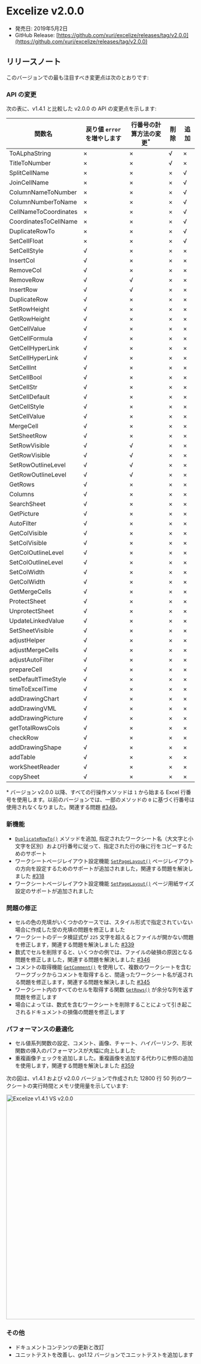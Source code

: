 # Excelize v2.0.0

* 発売日: 2019年5月2日
* GitHub Release: [https://github.com/xuri/excelize/releases/tag/v2.0.0](https://github.com/xuri/excelize/releases/tag/v2.0.0)

## リリースノート

このバージョンでの最も注目すべき変更点は次のとおりです:

### API の変更

次の表に、v1.4.1 と比較した v2.0.0 の API の変更点を示します:

|関数名|戻り値 `error` を増やします|行番号の計算方法の変更<sup>\*</sup>|削除|追加|
|---|---|---|---|---|
|ToALphaString|&times;|&times;|&radic;|&times;|
|TitleToNumber|&times;|&times;|&radic;|&times;|
|SplitCellName|&times;|&times;|&times;|&radic;|
|JoinCellName|&times;|&times;|&times;|&radic;|
|ColumnNameToNumber|&times;|&times;|&times;|&radic;|
|ColumnNumberToName|&times;|&times;|&times;|&radic;|
|CellNameToCoordinates|&times;|&times;|&times;|&radic;|
|CoordinatesToCellName|&times;|&times;|&times;|&radic;|
|DuplicateRowTo|&times;|&times;|&times;|&radic;|
|SetCellFloat|&times;|&times;|&times;|&radic;|
|SetCellStyle|&radic;|&times;|&times;|&times;|
|InsertCol|&radic;|&times;|&times;|&times;|
|RemoveCol|&radic;|&times;|&times;|&times;|
|RemoveRow|&radic;|&radic;|&times;|&times;|
|InsertRow|&radic;|&radic;|&times;|&times;|
|DuplicateRow|&radic;|&times;|&times;|&times;|
|SetRowHeight|&radic;|&times;|&times;|&times;|
|GetRowHeight|&radic;|&times;|&times;|&times;|
|GetCellValue|&radic;|&times;|&times;|&times;|
|GetCellFormula|&radic;|&times;|&times;|&times;|
|GetCellHyperLink|&radic;|&times;|&times;|&times;|
|SetCellHyperLink|&radic;|&times;|&times;|&times;|
|SetCellInt|&radic;|&times;|&times;|&times;|
|SetCellBool|&radic;|&times;|&times;|&times;|
|SetCellStr|&radic;|&times;|&times;|&times;|
|SetCellDefault|&radic;|&times;|&times;|&times;|
|GetCellStyle|&radic;|&times;|&times;|&times;|
|SetCellValue|&radic;|&times;|&times;|&times;|
|MergeCell|&radic;|&times;|&times;|&times;|
|SetSheetRow|&radic;|&times;|&times;|&times;|
|SetRowVisible|&radic;|&radic;|&times;|&times;|
|GetRowVisible|&radic;|&radic;|&times;|&times;|
|SetRowOutlineLevel|&radic;|&radic;|&times;|&times;|
|GetRowOutlineLevel|&radic;|&radic;|&times;|&times;|
|GetRows|&radic;|&times;|&times;|&times;|
|Columns|&radic;|&times;|&times;|&times;|
|SearchSheet|&radic;|&times;|&times;|&times;|
|GetPicture|&radic;|&times;|&times;|&times;|
|AutoFilter|&radic;|&times;|&times;|&times;|
|GetColVisible|&radic;|&times;|&times;|&times;|
|SetColVisible|&radic;|&times;|&times;|&times;|
|GetColOutlineLevel|&radic;|&times;|&times;|&times;|
|SetColOutlineLevel|&radic;|&times;|&times;|&times;|
|SetColWidth|&radic;|&times;|&times;|&times;|
|GetColWidth|&radic;|&times;|&times;|&times;|
|GetMergeCells|&radic;|&times;|&times;|&times;|
|ProtectSheet|&radic;|&times;|&times;|&times;|
|UnprotectSheet|&radic;|&times;|&times;|&times;|
|UpdateLinkedValue|&radic;|&times;|&times;|&times;|
|SetSheetVisible|&radic;|&times;|&times;|&times;|
|adjustHelper|&radic;|&times;|&times;|&times;|
|adjustMergeCells|&radic;|&times;|&times;|&times;|
|adjustAutoFilter|&radic;|&times;|&times;|&times;|
|prepareCell|&radic;|&times;|&times;|&times;|
|setDefaultTimeStyle|&radic;|&times;|&times;|&times;|
|timeToExcelTime|&radic;|&times;|&times;|&times;|
|addDrawingChart|&radic;|&times;|&times;|&times;|
|addDrawingVML|&radic;|&times;|&times;|&times;|
|addDrawingPicture|&radic;|&times;|&times;|&times;|
|getTotalRowsCols|&radic;|&times;|&times;|&times;|
|checkRow|&radic;|&times;|&times;|&times;|
|addDrawingShape|&radic;|&times;|&times;|&times;|
|addTable|&radic;|&times;|&times;|&times;|
|workSheetReader|&radic;|&times;|&times;|&times;|
|copySheet|&radic;|&times;|&times;|&times;|

\* バージョン v2.0.0 以降、すべての行操作メソッドは `1` から始まる Excel 行番号を使用します。以前のバージョンでは、一部のメソッドの `0` に基づく行番号は使用されなくなりました。関連する問題 [#349](https://github.com/xuri/excelize/issues/349)。

### 新機能

* [`DuplicateRowTo()`](https://pkg.go.dev/github.com/360EntSecGroup-Skylar/excelize/v2@v2.0.0#File.WriteTo) メソッドを追加, 指定されたワークシート名（大文字と小文字を区別）および行番号に従って、指定された行の後に行をコピーするためのサポート
* ワークシートページレイアウト設定機能 [`SetPageLayout()`](https://pkg.go.dev/github.com/360EntSecGroup-Skylar/excelize/v2@v2.0.0#File.SetPageLayout) ページレイアウトの方向を設定するためのサポートが追加されました，関連する問題を解決しました [#318](https://github.com/xuri/excelize/issues/318)
* ワークシートページレイアウト設定機能 [`SetPageLayout()`](https://pkg.go.dev/github.com/360EntSecGroup-Skylar/excelize/v2@v2.0.0#File.SetPageLayout) ページ用紙サイズ設定のサポートが追加されました

### 問題の修正

* セルの色の充填がいくつかのケースでは、スタイル形式で指定されていない場合に作成した空の充填の問題を修正しました
* ワークシートのデータ検証式が `225` 文字を超えるとファイルが開かない問題を修正します，関連する問題を解決しました [#339](https://github.com/xuri/excelize/issues/339)
* 数式でセルを削除すると、いくつかの例では、ファイルの破損の原因となる問題を修正しました，関連する問題を解決しました [#346](https://github.com/xuri/excelize/issues/346)
* コメントの取得機能 [`GetComment()`](https://pkg.go.dev/github.com/360EntSecGroup-Skylar/excelize/v2@v2.0.0#File.GetComment) を使用して、複数のワークシートを含むワークブックからコメントを取得すると、間違ったワークシート名が返される問題を修正します，関連する問題を解決しました [#345](https://github.com/xuri/excelize/issues/345)
* ワークシート内のすべてのセルを取得する関数 [`GetRows()`](https://pkg.go.dev/github.com/360EntSecGroup-Skylar/excelize/v2@v2.0.0#File.GetRows) が余分な列を返す問題を修正します
* 場合によっては、数式を含むワークシートを削除することによって引き起こされるドキュメントの損傷の問題を修正します

### パフォーマンスの最適化

* セル値系列関数の設定、コメント、画像、チャート、ハイパーリンク、形状関数の挿入のパフォーマンスが大幅に向上しました
* 重複画像チェックを追加しました。重複画像を追加する代わりに参照の追加を使用します，関連する問題を解決しました [#359](https://github.com/xuri/excelize/issues/359)

次の図は、v1.4.1 および v2.0.0 バージョンで作成された 12800 行 50 列のワークシートの実行時間とメモリ使用量を示しています:

<img src="https://user-images.githubusercontent.com/2809468/56576273-7e7f1d80-65fa-11e9-8b47-7b171c5e67e3.png" width="600" alt="Excelize v1.4.1 VS v2.0.0">

### その他

* ドキュメントコンテンツの更新と改訂
* ユニットテストを改善し、go1.12 バージョンでユニットテストを追加します
